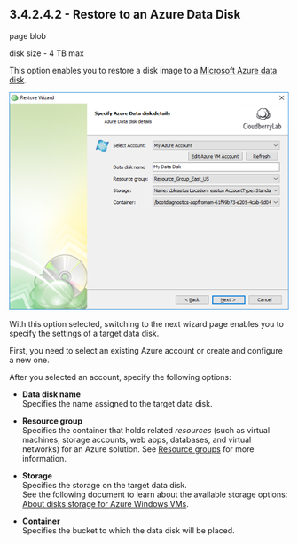 ## 3.4.2.4.2 - Restore to an Azure Data Disk

page blob

disk size - 4 TB max



This option enables you to restore a disk image to a [Microsoft Azure data disk](https://docs.microsoft.com/en-us/azure/virtual-machines/windows/about-disks-and-vhds).

![](/assets/restore-azure-data-disk-account.png)

With this option selected, switching to the next wizard page enables you to specify the settings of a target data disk.

First, you need to select an existing Azure account or create and configure a new one.

After you selected an account, specify the following options:

* **Data disk name**  
  Specifies the name assigned to the target data disk.

* **Resource group**  
  Specifies the container that holds related _resources_ \(such as virtual machines, storage accounts, web apps, databases, and virtual networks\) for an Azure solution. See [Resource groups](https://docs.microsoft.com/en-us/azure/azure-resource-manager/resource-group-overview#resource-groups) for more information.

* **Storage**  
  Specifies the storage on the target data disk.  
  See the following document to learn about the available storage options: [About disks storage for Azure Windows VMs](https://docs.microsoft.com/en-us/azure/virtual-machines/windows/about-disks-and-vhds).

* **Container**  
  Specifies the bucket to which the data disk will be placed.



